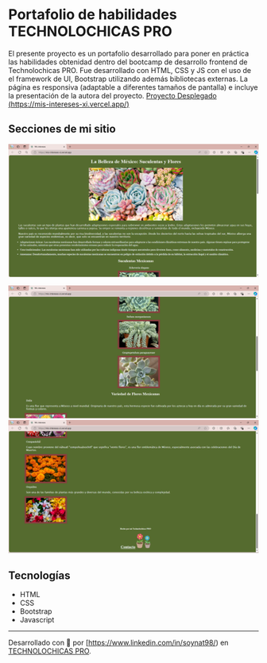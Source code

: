 # Portafolio de habilidades TECHNOLOCHICAS PRO
El presente proyecto es un portafolio desarrollado para poner en práctica las habilidades obtenidad dentro del bootcamp de desarrollo frontend de Technolochicas PRO.
Fue desarrollado con HTML, CSS y JS con el uso de el framework de UI, Bootstrap utilizando además bibliotecas externas.
La página es responsiva (adaptable a diferentes tamaños de pantalla) e incluye la presentación de la autora del proyecto.
[Proyecto Desplegado (https://mis-intereses-xi.vercel.app/)](https://mis-intereses-xi.vercel.app/)
## Secciones de mi sitio

![La Belleza de México: Suculentas y Flores](assets\readme\In1.png)

![La Belleza de México: Suculentas y Flores](assets\readme\In2.png)
![La Belleza de México: Suculentas y Flores](assets\readme\In3.png)


## Tecnologías
* HTML
* CSS
* Bootstrap
* Javascript
---
Desarrollado con 💜 por [https://www.linkedin.com/in/soynat98/) en [TECHNOLOCHICAS PRO](https://tecnolochicas.mx/).


